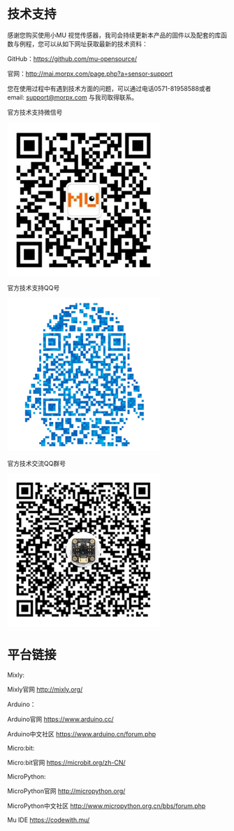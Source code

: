 # 技术支持

感谢您购买使用小MU 视觉传感器，我司会持续更新本产品的固件以及配套的库函数与例程，您可以从如下网址获取最新的技术资料：

GitHub：<https://github.com/mu-opensource/>

官网：<http://mai.morpx.com/page.php?a=sensor-support>

您在使用过程中有遇到技术方面的问题，可以通过电话0571-81958588或者email: support@morpx.com 与我司取得联系。

官方技术支持微信号

![](./images/QRcode_WeChat.png)

官方技术支持QQ号

![](./images/QRcode_QQ.png)

官方技术交流QQ群号

![](./images/QRcode_QQ_group.png)

# 平台链接

Mixly:

Mixly官网 <http://mixly.org/>

Arduino：

Arduino官网 <https://www.arduino.cc/>

Arduino中文社区 <https://www.arduino.cn/forum.php>

Micro:bit:

Micro:bit官网 <https://microbit.org/zh-CN/>

MicroPython:

MicroPython官网 <http://micropython.org/>

MicroPython中文社区 <http://www.micropython.org.cn/bbs/forum.php>

Mu IDE <https://codewith.mu/>